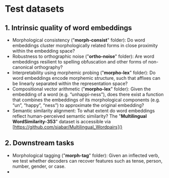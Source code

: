 # Test datasets


## 1. Intrinsic quality of word embeddings

- Morphological consistency ("**morph-consist**" folder): Do word embeddings cluster morphologically related forms in close proximity within the embedding space?
- Robustness to orthographic noise ("**ortho-noise**" folder): Are word embeddings resilient to spelling obfuscation and other forms of non-canonical orthography? 
- Interpretability using morphemic probing ("**morpho-lex**" folder): Do word embeddings encode morphemic structure, such that affixes can be linearly separated within the representation space?
- Compositional vector arithmetic ("**morpho-lex**" folder):  Given the embedding of a word (e.g. “unhappi-ness”), does there exist a function that combines the embeddings of its morphological components (e.g. “un”, “happy”, “ness”) to approximate the original embedding?
- Semantic similarity alignment: To what extent do word embeddings reflect human-perceived semantic similarity? The "**Multilingual WordSimilarity-353**" dataset is accessible via [https://github.com/siabar/Multilingual_Wordpairs]() 

## 2. Downstream tasks

- Morphological tagging ("**morph-tag**" folder):  Given an inflected verb, we test whether decoders can recover features such as tense, person, number, gender, or case.
- 
